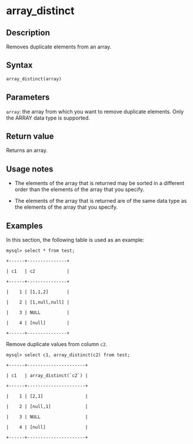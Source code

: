 # array_distinct

## Description

Removes duplicate elements from an array.

## Syntax

```Haskell
array_distinct(array)
```

## Parameters

`array`: the array from which you want to remove duplicate elements. Only the ARRAY data type is supported.

## Return value

Returns an array.

## Usage notes

- The elements of the array that is returned may be sorted in a different order than the elements of the array that you specify.

- The elements of the array that is returned are of the same data type as the elements of the array that you specify.

## Examples

In this section, the following table is used as an example:

```Plain_Text
mysql> select * from test;

+------+---------------+

| c1   | c2            |

+------+---------------+

|    1 | [1,1,2]       |

|    2 | [1,null,null] |

|    3 | NULL          |

|    4 | [null]        |

+------+---------------+
```

Remove duplicate values from column `c2`.

```Plain_Text
mysql> select c1, array_distinct(c2) from test;

+------+----------------------+

| c1   | array_distinct(`c2`) |

+------+----------------------+

|    1 | [2,1]                |

|    2 | [null,1]             |

|    3 | NULL                 |

|    4 | [null]               |

+------+----------------------+
```
